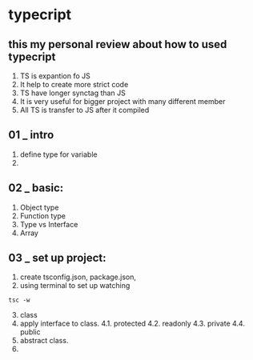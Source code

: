 # typecript

## this my personal review about how to used typecript
1. TS is expantion fo JS
2. It help to create more strict code
3. TS have longer synctag than JS 
4. It is very useful for bigger project with many different member
5. All TS is transfer to JS after it compiled 

## 01 _ intro 

1. define type for variable
2. 

## 02 _ basic: 
1. Object type
2. Function type
3. Type vs Interface
4. Array

## 03 _ set up project: 
1. create tsconfig.json, package.json, 
2. using terminal to set up watching 
``` 
tsc -w
```
3. class 
4. apply interface to class. 
    4.1. protected
    4.2. readonly
    4.3. private
    4.4. public
5. abstract class. 
6. 